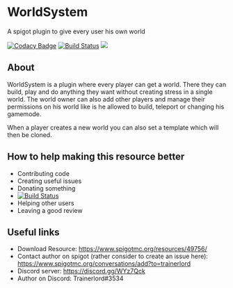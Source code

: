 # WorldSystem
A spigot plugin to give every user his own world

[![Codacy Badge](https://api.codacy.com/project/badge/Grade/2ff2b6f5f2254dcdb4bdb5b45445465c)](https://app.codacy.com/app/Butzlabben/worldsystem?utm_source=github.com&utm_medium=referral&utm_content=Butzlabben/worldsystem&utm_campaign=Badge_Grade_Dashboard)
[![Build Status](https://travis-ci.org/Butzlabben/worldsystem.svg?branch=master)](https://travis-ci.org/Butzlabben/worldsystem) [![](https://jitpack.io/v/Butzlabben/worldsystem.svg)](https://jitpack.io/#Butzlabben/worldsystem)


## About
WorldSystem is a plugin where every player can get a world. There they can build, play and do anything they want without creating stress in a single world. The world owner can also add other players and manage their permissions on his world like is he allowed to build, teleport or changing his gamemode.

When a player creates a new world you can also set a template which will then be cloned.

## How to help making this resource better
- Contributing code
- Creating useful issues
- Donating something
- [![Build Status](https://www.paypalobjects.com/en_US/DK/i/btn/btn_donateCC_LG.gif)](https://www.paypal.com/cgi-bin/webscr?cmd=_donations&business=johannes.c.naegele%40gmail.com&currency_code=EUR&source=url)
- Helping other users
- Leaving a good review

## Useful links
- Download Resource: https://www.spigotmc.org/resources/49756/
- Contact author on spigot (rather consider to create an issue here): https://www.spigotmc.org/conversations/add?to=trainerlord
- Discord server: https://discord.gg/WYz7Qck
- Author on Discord: Trainerlord#3534
